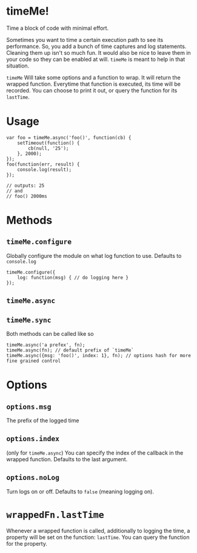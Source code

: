# timeMe!

Time a block of code with minimal effort.

Sometimes you want to time a certain execution path to see its performance. So, you
add a bunch of time captures and log statements. Cleaning them up isn't so much fun.
It would also be nice to leave them in your code so they can be enabled at will. `timeMe`
is meant to help in that situation.

`timeMe` Will take some options and a function to wrap. It will return the wrapped function. Everytime that function is executed, its time will be recorded. You can choose
to print it out, or query the function for its `lastTime`.

# Usage

```
var foo = timeMe.async('foo()', function(cb) {
    setTimeout(function() {
        cb(null, '25');
    }, 2000);
});
foo(function(err, result) {
    console.log(result);
});

// outputs: 25
// and
// foo() 2000ms
```
# Methods

## `timeMe.configure`

Globally configure the module on what log function to use. Defaults to
`console.log`

```
timeMe.configure({
    log: function(msg) { // do logging here }
});
```

## `timeMe.async`

## `timeMe.sync`

Both methods can be called like so

```
timeMe.async('a prefex', fn);
timeMe.async(fn); // default prefix of `timeMe`
timeMe.async({msg: 'foo()', index: 1}, fn); // options hash for more fine grained control
```

# Options

## `options.msg`

The prefix of the logged time

## `options.index`

(only for `timeMe.async`) You can specify the index of the callback in the wrapped
function. Defaults to the last argument.

## `options.noLog`

Turn logs on or off. Defaults to `false` (meaning logging on).

# `wrappedFn.lastTime`

Whenever a wrapped function is called, additionally to logging the time, a property will
be set on the function: `lastTime`. You can query the function for the property.


